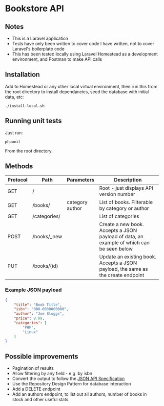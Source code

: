 # Bookstore API

## Notes

* This is a Laravel application
* Tests have only been written to cover code I have written, not to cover Laravel's boilerplate code
* This has been tested locally using Laravel Homestead as a development environment, and Postman to make API calls

## Installation

Add to Homestead or any other local virtual environment, then run this from the root directory to install dependancies, seed the database with initial data, etc:

```./install-local.sh```

## Running unit tests

Just run:

```phpunit```

From the root directory.

## Methods

| Protocol  | Path | Parameters | Description
| ------------- | ------------- | ------------- | ------------- |
| GET | / | | Root - just displays API version number
| GET | /books/ | category<br>author | List of books. Filterable by category or author
| GET | /categories/ | | List of categories
| POST | /books/\_new | | Create a new book. Accepts a JSON payload of data, an example of which can be seen below
| PUT | /books/{id} | | Update an existing book. Accepts a JSON payload, the same as the create endpoint

### Example JSON payload

```json
{
    "title": "Book Title",
    "isbn": "000-0000000000",
    "author": "Joe Bloggs",
    "price": 9.99,
    "categories": [
        "PHP",
        "Linux"
    ]
}
```

## Possible improvements

* Pagination of results
* Allow filtering by any field - e.g. by isbn
* Convert the output to follow the [JSON API Specification](https://jsonapi.org)
* Use the Repository Design Pattern for database interaction
* Add a DELETE endpoint
* Add an authors endpoint, to list out all authors, number of books in stock and other useful stats